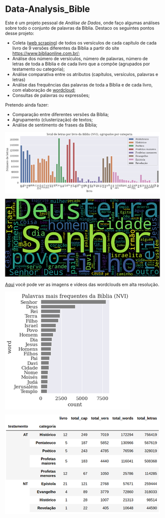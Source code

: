 # Data-Analysis_Bible

Este é um projeto pessoal de _Análise de Dados_, onde faço algumas análises sobre todo o conjunto de palavras da Bíblia.
Destaco os seguintes pontos desse projeto:

- Coleta ([web scraping](https://github.com/jonathanAmancioSales/Data-Analysis_Bible/blob/main/Web_Scraping_Biblia.py)) de todos os versículos de cada capítulo de cada livro de 9 versões diferentes da Bíblia a partir do site https://www.bibliaonline.com.br/;
- Análise dos número de versículos, número de palavras, número de letras de toda a Bíblia e de cada livro que a compõe (agrupados por testamento ou categoria);
- Análise comparativa entre os atributos (capítulos, versículos, palavras e letras)
- Análise das frequências das palavras de toda a Bíblia e de cada livro, com elaboração de [wordcloud](https://github.com/jonathanAmancioSales/Data-Analysis_Bible/blob/main/Images/);
- Consultas de palavras ou expressões;

Pretendo ainda fazer:
- Comparação entre diferentes versões da Bíblia;
- Agrupamento (clusterização) de textos;
- Análise de sentimento de frases da Bíblia;


![letras_livro](https://raw.githubusercontent.com/jonathanAmancioSales/Data-Analysis_Bible/main/Images/letras_livro.png)


[![wordcloud](https://raw.githubusercontent.com/jonathanAmancioSales/Data-Analysis_Bible/main/Images/Bible_wordcloud.png)](https://github.com/jonathanAmancioSales/Data-Analysis_Bible/blob/main/Images/)

[Aqui](https://drive.google.com/drive/folders/1WkJbVVVuV9qb7067plxIN8w4dXEuqG2H?usp=sharing) você pode ver as imagens e vídeos das wordclouds em alta resolução.


![frequencia_words](https://raw.githubusercontent.com/jonathanAmancioSales/Data-Analysis_Bible/main/Images/frequencia_words.png)


![tabela_categoria](https://raw.githubusercontent.com/jonathanAmancioSales/Data-Analysis_Bible/main/Images/tabela_categoria.png)
